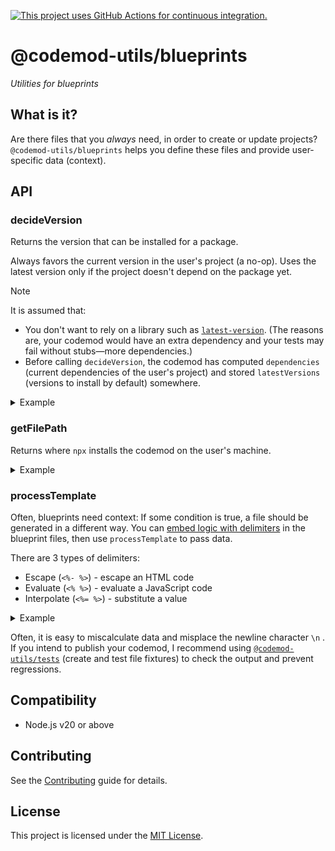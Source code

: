[![This project uses GitHub Actions for continuous integration.](https://github.com/ijlee2/codemod-utils/actions/workflows/ci.yml/badge.svg)](https://github.com/ijlee2/codemod-utils/actions/workflows/ci.yml)

# @codemod-utils/blueprints

_Utilities for blueprints_


## What is it?

Are there files that you _always_ need, in order to create or update projects? `@codemod-utils/blueprints` helps you define these files and provide user-specific data (context).


## API

### decideVersion

Returns the version that can be installed for a package.

Always favors the current version in the user's project (a no-op). Uses the latest version only if the project doesn't depend on the package yet.

> [!NOTE]
> It is assumed that:
>
> - You don't want to rely on a library such as [`latest-version`](https://www.npmjs.com/package/latest-version). (The reasons are, your codemod would have an extra dependency and your tests may fail without stubs—more dependencies.)
> - Before calling `decideVersion`, the codemod has computed `dependencies` (current dependencies of the user's project) and stored `latestVersions` (versions to install by default) somewhere.

<details>

<summary>Example</summary>

First, pass `latestVersions` to `decideVersion()`.

```ts
import { decideVersion } from '@codemod-utils/blueprints';

const latestVersions = new Map([
  ['embroider-css-modules', '1.0.0'],
  ['webpack', '5.89.0'],
]);

// Create a wrapper
function getVersion(packageName, options) {
  const { dependencies } = options;

  return decideVersion(packageName, {
    dependencies,
    latestVersions,
  });
}
```

Then, pass `dependencies` to `decideVersion()`.

```ts
const options = {
  dependencies: new Map([
    ['webpack', '^5.82.0'],
  ]),
};

getVersion('embroider-css-modules', options); // '^1.0.0'
getVersion('webpack', options); // '^5.82.0' (no-op)
```

</details>


### getFilePath

Returns where `npx` installs the codemod on the user's machine.

<details>

<summary>Example</summary>

To read blueprint files, get the path to the `blueprints` folder.

```ts
/* src/utils/blueprints/blueprints-root.ts */
import { join } from 'node:path';

import { getFilePath } from '@codemod-utils/blueprints';

const fileURL = import.meta.url;

const blueprintsRoot = join(getFilePath(fileURL), '../../blueprints');

// '<some/absolute/path>/src/blueprints'
```

Afterwards, prepend the file path with `blueprintsRoot`.

```ts
import { readFileSync } from 'node:fs';
import { join } from 'node:path';

const blueprintFilePaths = ['LICENSE.md', 'README.md'];

blueprintFilePaths.forEach((blueprintFilePath) => {
  const blueprintFile = readFileSync(
    join(blueprintsRoot, blueprintFilePath),
    'utf8',
  );
});
```

</details>


### processTemplate

Often, blueprints need context: If some condition is true, a file should be generated in a different way. You can [embed logic with delimiters](https://lodash.com/docs/#template) in the blueprint files, then use `processTemplate` to pass data.

There are 3 types of delimiters:

- Escape (`<%- %>`) - escape an HTML code
- Evaluate (`<% %>`) - evaluate a JavaScript code
- Interpolate (`<%= %>`) - substitute a value

<details>

<summary>Example</summary>

First, create a blueprint file.

```ts
/* blueprints/__testAppLocation__/ember-cli-build.js */
'use strict';

const EmberApp = require('ember-cli/lib/broccoli/ember-app');

module.exports = function (defaults) {
  const app = new EmberApp(defaults, {
    // Add options here
    autoImport: {
      watchDependencies: ['<%= addon.name %>'],
    },<% if (testApp.hasTypeScript) { %>
    'ember-cli-babel': {
      enableTypeScriptTransform: true,
    },<% } %>
  });

  const { maybeEmbroider } = require('@embroider/test-setup');

  return maybeEmbroider(app);
};
```

Then, pass data to the file.

```ts
import { readFileSync } from 'node:fs';
import { join } from 'node:path';

import { processTemplate } from '@codemod-utils/blueprints';

// Read file
const blueprintFilePath = '__testAppLocation__/ember-cli-build.js';

const blueprintFile = readFileSync(
  join(blueprintsRoot, blueprintFilePath),
  'utf8',
);

// Process file
processTemplate(blueprintFile, {
  addon: {
    name: 'ember-container-query',
  },
  app: {
    hasTypeScript: true,
  },
});
```

</details>

Often, it is easy to miscalculate data and misplace the newline character `\n` . If you intend to publish your codemod, I recommend using [`@codemod-utils/tests`](../tests) (create and test file fixtures) to check the output and prevent regressions.


## Compatibility

- Node.js v20 or above


## Contributing

See the [Contributing](../../CONTRIBUTING.md) guide for details.


## License

This project is licensed under the [MIT License](LICENSE.md).
